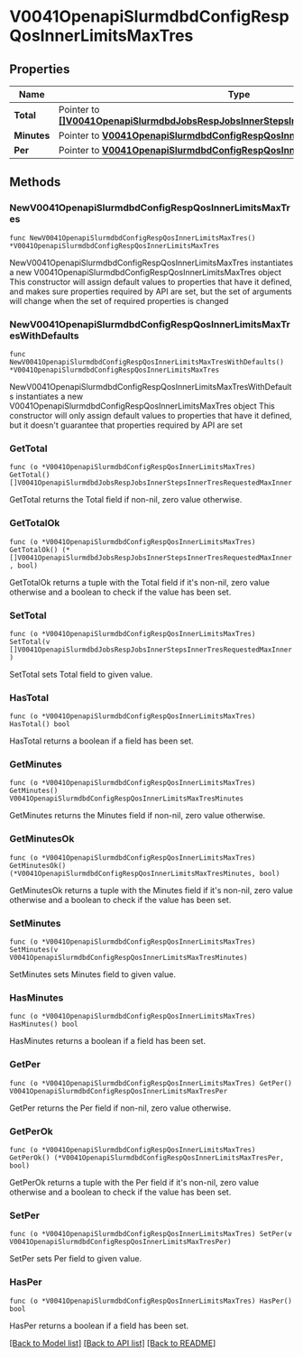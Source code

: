 # V0041OpenapiSlurmdbdConfigRespQosInnerLimitsMaxTres

## Properties

Name | Type | Description | Notes
------------ | ------------- | ------------- | -------------
**Total** | Pointer to [**[]V0041OpenapiSlurmdbdJobsRespJobsInnerStepsInnerTresRequestedMaxInner**](V0041OpenapiSlurmdbdJobsRespJobsInnerStepsInnerTresRequestedMaxInner.md) | GrpTRES | [optional] 
**Minutes** | Pointer to [**V0041OpenapiSlurmdbdConfigRespQosInnerLimitsMaxTresMinutes**](V0041OpenapiSlurmdbdConfigRespQosInnerLimitsMaxTresMinutes.md) |  | [optional] 
**Per** | Pointer to [**V0041OpenapiSlurmdbdConfigRespQosInnerLimitsMaxTresPer**](V0041OpenapiSlurmdbdConfigRespQosInnerLimitsMaxTresPer.md) |  | [optional] 

## Methods

### NewV0041OpenapiSlurmdbdConfigRespQosInnerLimitsMaxTres

`func NewV0041OpenapiSlurmdbdConfigRespQosInnerLimitsMaxTres() *V0041OpenapiSlurmdbdConfigRespQosInnerLimitsMaxTres`

NewV0041OpenapiSlurmdbdConfigRespQosInnerLimitsMaxTres instantiates a new V0041OpenapiSlurmdbdConfigRespQosInnerLimitsMaxTres object
This constructor will assign default values to properties that have it defined,
and makes sure properties required by API are set, but the set of arguments
will change when the set of required properties is changed

### NewV0041OpenapiSlurmdbdConfigRespQosInnerLimitsMaxTresWithDefaults

`func NewV0041OpenapiSlurmdbdConfigRespQosInnerLimitsMaxTresWithDefaults() *V0041OpenapiSlurmdbdConfigRespQosInnerLimitsMaxTres`

NewV0041OpenapiSlurmdbdConfigRespQosInnerLimitsMaxTresWithDefaults instantiates a new V0041OpenapiSlurmdbdConfigRespQosInnerLimitsMaxTres object
This constructor will only assign default values to properties that have it defined,
but it doesn't guarantee that properties required by API are set

### GetTotal

`func (o *V0041OpenapiSlurmdbdConfigRespQosInnerLimitsMaxTres) GetTotal() []V0041OpenapiSlurmdbdJobsRespJobsInnerStepsInnerTresRequestedMaxInner`

GetTotal returns the Total field if non-nil, zero value otherwise.

### GetTotalOk

`func (o *V0041OpenapiSlurmdbdConfigRespQosInnerLimitsMaxTres) GetTotalOk() (*[]V0041OpenapiSlurmdbdJobsRespJobsInnerStepsInnerTresRequestedMaxInner, bool)`

GetTotalOk returns a tuple with the Total field if it's non-nil, zero value otherwise
and a boolean to check if the value has been set.

### SetTotal

`func (o *V0041OpenapiSlurmdbdConfigRespQosInnerLimitsMaxTres) SetTotal(v []V0041OpenapiSlurmdbdJobsRespJobsInnerStepsInnerTresRequestedMaxInner)`

SetTotal sets Total field to given value.

### HasTotal

`func (o *V0041OpenapiSlurmdbdConfigRespQosInnerLimitsMaxTres) HasTotal() bool`

HasTotal returns a boolean if a field has been set.

### GetMinutes

`func (o *V0041OpenapiSlurmdbdConfigRespQosInnerLimitsMaxTres) GetMinutes() V0041OpenapiSlurmdbdConfigRespQosInnerLimitsMaxTresMinutes`

GetMinutes returns the Minutes field if non-nil, zero value otherwise.

### GetMinutesOk

`func (o *V0041OpenapiSlurmdbdConfigRespQosInnerLimitsMaxTres) GetMinutesOk() (*V0041OpenapiSlurmdbdConfigRespQosInnerLimitsMaxTresMinutes, bool)`

GetMinutesOk returns a tuple with the Minutes field if it's non-nil, zero value otherwise
and a boolean to check if the value has been set.

### SetMinutes

`func (o *V0041OpenapiSlurmdbdConfigRespQosInnerLimitsMaxTres) SetMinutes(v V0041OpenapiSlurmdbdConfigRespQosInnerLimitsMaxTresMinutes)`

SetMinutes sets Minutes field to given value.

### HasMinutes

`func (o *V0041OpenapiSlurmdbdConfigRespQosInnerLimitsMaxTres) HasMinutes() bool`

HasMinutes returns a boolean if a field has been set.

### GetPer

`func (o *V0041OpenapiSlurmdbdConfigRespQosInnerLimitsMaxTres) GetPer() V0041OpenapiSlurmdbdConfigRespQosInnerLimitsMaxTresPer`

GetPer returns the Per field if non-nil, zero value otherwise.

### GetPerOk

`func (o *V0041OpenapiSlurmdbdConfigRespQosInnerLimitsMaxTres) GetPerOk() (*V0041OpenapiSlurmdbdConfigRespQosInnerLimitsMaxTresPer, bool)`

GetPerOk returns a tuple with the Per field if it's non-nil, zero value otherwise
and a boolean to check if the value has been set.

### SetPer

`func (o *V0041OpenapiSlurmdbdConfigRespQosInnerLimitsMaxTres) SetPer(v V0041OpenapiSlurmdbdConfigRespQosInnerLimitsMaxTresPer)`

SetPer sets Per field to given value.

### HasPer

`func (o *V0041OpenapiSlurmdbdConfigRespQosInnerLimitsMaxTres) HasPer() bool`

HasPer returns a boolean if a field has been set.


[[Back to Model list]](../README.md#documentation-for-models) [[Back to API list]](../README.md#documentation-for-api-endpoints) [[Back to README]](../README.md)



